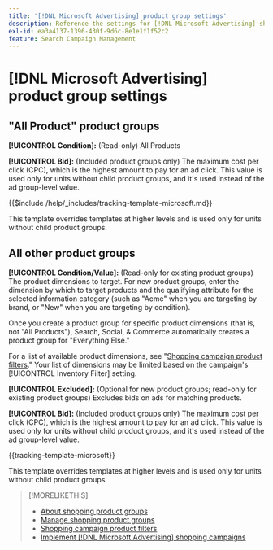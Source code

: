 ```yaml
---
title: '[!DNL Microsoft Advertising] product group settings'
description: Reference the settings for [!DNL Microsoft Advertising] shopping product groups.
exl-id: ea3a4137-1396-430f-9d6c-8e1e1f1f52c2
feature: Search Campaign Management
---
```

# [!DNL Microsoft Advertising] product group settings

## "All Product" product groups

**[!UICONTROL Condition]:** (Read-only) All Products

**[!UICONTROL Bid]:** (Included product groups only) The maximum cost per click (CPC), which is the highest amount to pay for an ad click. This value is used only for units without child product groups, and it's used instead of the ad group-level value.

<!-- **[!UICONTROL Tracking Template]:** -->

{{$include /help/_includes/tracking-template-microsoft.md}}

This template overrides templates at higher levels and is used only for units without child product groups.

## All other product groups

**[!UICONTROL Condition/Value]:** (Read-only for existing product groups) The product dimensions to target. For new product groups, enter the dimension by which to target products and the qualifying attribute for the selected information category (such as "Acme" when you are targeting by brand, or "New" when you are targeting by condition).

Once you create a product group for specific product dimensions (that is, not "All Products"), Search, Social, & Commerce automatically creates a product group for "Everything Else."

For a list of available product dimensions, see "[Shopping campaign product filters](/help/search-social-commerce/campaign-management/campaigns/shopping-campaign-product-filters.md)." Your list of dimensions may be limited based on the campaign's [!UICONTROL Inventory Filter] setting.

**[!UICONTROL Excluded]:** (Optional for new product groups; read-only for existing product groups) Excludes bids on ads for matching products.

**[!UICONTROL Bid]:** (Included product groups only) The maximum cost per click (CPC), which is the highest amount to pay for an ad click. This value is used only for units without child product groups, and it's used instead of the ad group-level value.

<!-- **[!UICONTROL Tracking Template]:** -->

<!-- ExL can't handle the same include twice in the same file, so using a snippet for the second occurrence.

{{$include /help/_includes/tracking-template-microsoft.md}}
-->

{{tracking-template-microsoft}}

This template overrides templates at higher levels and is used only for units without child product groups.

>[!MORELIKETHIS]
>
>* [About shopping product groups](product-group-about.md)
>* [Manage shopping product groups](product-group-manage.md)
>* [Shopping campaign product filters](/help/search-social-commerce/campaign-management/campaigns/shopping-campaign-product-filters.md)
>* [Implement [!DNL Microsoft Advertising] shopping campaigns](/help/search-social-commerce/campaign-management/special-campaign-types/microsoft-shopping-campaigns.md)
